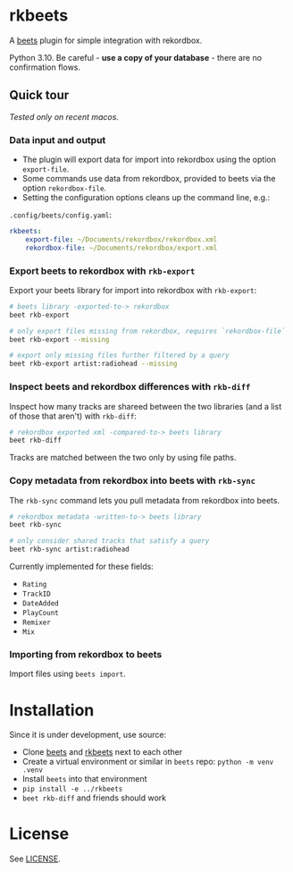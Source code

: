 # rkbeets

A [beets](https://beets.io/) plugin for simple integration with rekordbox.

Python 3.10. Be careful - **use a copy of your database** - there are no confirmation flows.

## Quick tour

_Tested only on recent macos._

### Data input and output

* The plugin will export data for import into rekordbox using the option `export-file`.
* Some commands use data from rekordbox, provided to beets via the option `rekordbox-file`.
* Setting the configuration options cleans up the command line, e.g.:

`.config/beets/config.yaml`:
```yaml 
rkbeets:
    export-file: ~/Documents/rekordbox/rekordbox.xml
    rekordbox-file: ~/Documents/rekordbox/export.xml
```

### Export beets to rekordbox with `rkb-export`

Export your beets library for import into rekordbox with `rkb-export`:

```sh
# beets library -exported-to-> rekordbox
beet rkb-export

# only export files missing from rekordbox, requires `rekordbox-file`
beet rkb-export --missing

# export only missing files further filtered by a query
beet rkb-export artist:radiohead --missing
```

### Inspect beets and rekordbox differences with `rkb-diff`


Inspect how many tracks are shareed between the two libraries (and a list of those that aren't) with `rkb-diff`:

```sh
# rekordbox exported xml -compared-to-> beets library
beet rkb-diff
```

Tracks are matched between the two only by using file paths.

### Copy metadata from rekordbox into beets with `rkb-sync`

The `rkb-sync` command lets you pull metadata from rekordbox into beets. 

```sh
# rekordbox metadata -written-to-> beets library
beet rkb-sync

# only consider shared tracks that satisfy a query
beet rkb-sync artist:radiohead
```

Currently implemented for these fields:

* `Rating`
* `TrackID`
* `DateAdded`
* `PlayCount`
* `Remixer`
* `Mix`

### Importing from rekordbox to beets

Import files using `beets import`.

# Installation

Since it is under development, use source:

* Clone [beets](https://github.com/beetbox/beets) and [rkbeets](https://github.com/voigtjr/rkbeets) next to each other
* Create a virtual environment or similar in `beets` repo: `python -m venv .venv`
* Install `beets` into that environment
* `pip install -e ../rkbeets`
* `beet rkb-diff` and friends should work

# License

See [LICENSE](LICENSE).
